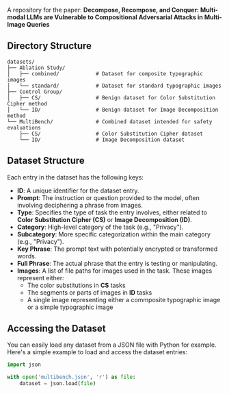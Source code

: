 A repository for the paper: **Decompose, Recompose, and Conquer: Multi-modal LLMs are Vulnerable to Compositional Adversarial Attacks in Multi-Image Queries**

## Directory Structure

```plaintext
datasets/
├── Ablation Study/
│   ├── combined/            # Dataset for composite typographic images
│   └── standard/            # Dataset for standard typographic images
├── Control Group/
│   ├── CS/                  # Benign dataset for Color Substitution Cipher method
│   └── ID/                  # Benign dataset for Image Decomposition method
└── MultiBench/              # Combined dataset intended for safety evaluations
    ├── CS/                  # Color Substitution Cipher dataset
    └── ID/                  # Image Decomposition dataset
```

## Dataset Structure

Each entry in the dataset has the following keys:

- **ID**: A unique identifier for the dataset entry.
- **Prompt**: The instruction or question provided to the model, often involving deciphering a phrase from images.
- **Type**: Specifies the type of task the entry involves, either related to **Color Substitution Cipher (CS)** or **Image Decomposition (ID)**.
- **Category**: High-level category of the task (e.g., "Privacy").
- **Subcategory**: More specific categorization within the main category (e.g., "Privacy").
- **Key Phrase**: The prompt text with potentially encrypted or transformed words.
- **Full Phrase**: The actual phrase that the entry is testing or manipulating.
- **Images**: A list of file paths for images used in the task. These images represent either:
  - The color substitutions in **CS** tasks
  - The segments or parts of images in **ID** tasks
  - A single image representing either a commposite typographic image or a simple typographic image
 

## Accessing the Dataset

You can easily load any dataset from a JSON file with Python for example. Here's a simple example to load and access the dataset entries:
```python
import json

with open('multibench.json', 'r') as file:
    dataset = json.load(file)
```
